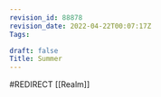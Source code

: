 ```yaml
---
revision_id: 88878
revision_date: 2022-04-22T00:07:17Z
Tags:

draft: false
Title: Summer
---
```

#REDIRECT [[Realm]]